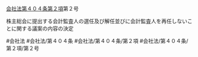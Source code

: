 [会社法第４０４条第２項](会社法＿＿＿＿第４０４条第２項)第２号

株主総会に提出する会計監査人の選任及び解任並びに会計監査人を再任しないことに関する議案の内容の決定


#会社法
#会社法/第４０４条
#会社法/第４０４条/第２項
#会社法/第４０４条/第２項/第２号
